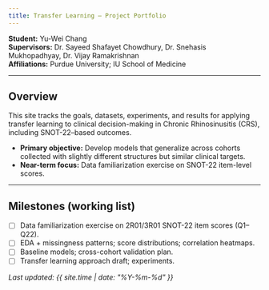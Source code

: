 ```yaml
---
title: Transfer Learning – Project Portfolio
---
```


**Student:** Yu-Wei Chang  
**Supervisors:** Dr. Sayeed Shafayet Chowdhury, Dr. Snehasis Mukhopadhyay, Dr. Vijay Ramakrishnan  
**Affiliations:** Purdue University; IU School of Medicine

---

## Overview
This site tracks the goals, datasets, experiments, and results for applying transfer learning to clinical decision-making in Chronic Rhinosinusitis (CRS), including SNOT-22–based outcomes.

- **Primary objective:** Develop models that generalize across cohorts collected with slightly different structures but similar clinical targets.
- **Near-term focus:** Data familiarization exercise on SNOT-22 item-level scores.

---

## Milestones (working list)
- [ ] Data familiarization exercise on 2R01/3R01 SNOT-22 item scores (Q1–Q22).
- [ ] EDA + missingness patterns; score distributions; correlation heatmaps.
- [ ] Baseline models; cross-cohort validation plan.
- [ ] Transfer learning approach draft; experiments.

_Last updated: {{ site.time | date: "%Y-%m-%d" }}_
